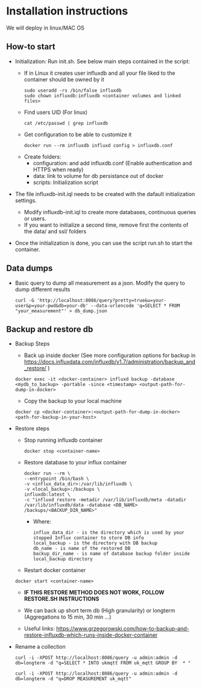 # Installation instructions

We will deploy in linux/MAC OS

## How-to start
* Initialization: Run init.sh. See below main steps contained in the script:
    * If in Linux it creates user influxdb and all your file liked to the container should be owned by it
        ``` 
        sudo useradd -rs /bin/false influxdb
        sudo chown influxdb:influxdb <container volumes and linked files>
        ```
    * Find users UID (For linux)
        ```
        cat /etc/passwd | grep influxdb
        ```
    * Get configuration to be able to customize it
        ```
        docker run --rm influxdb influxd config > influxdb.conf
        ```
    * Create folders:
        *  configuration: and add influxdb.conf (Enable authentication and HTTPS when ready)
        *  data: link to volume for db persistance out of docker
        *  scripts: Initialization script
  
* The file influxdb-init.iql needs to be created with the dafault initialization settings. 
    * Modify influxdb-init.iql to create more databases, continuous queries or users.
    * If you want to initialize a second time, remove first the contents of the data/ and ssl/ folders

* Once the initialization is done, you can use the script run.sh to start the container.


## Data dumps

* Basic query to dump all measurement as a json. Modify the query to dump different results
    ```
    curl -G 'http://localhost:8086/query?pretty=true&u=your-user&p=your-pwd&db=your-db' --data-urlencode 'q=SELECT * FROM "your_measurement"' > db_dump.json
    ```

## Backup and restore db

* Backup Steps
    * Back up inside docker (See more configuration options for backup in https://docs.influxdata.com/influxdb/v1.7/administration/backup_and_restore/ )
    ```
    docker exec -it <docker-container> influxd backup -database <mydb_to_backup> -portable -since <timestamp> <output-path-for-dump-in-docker> 
    ```
    * Copy the backup to your local machine
    ```
    docker cp <docker-container>:<output-path-for-dump-in-docker>  <path-for-backup-in-your-host>
    ```  
* Restore steps
    * Stop running influxdb container
        ```
        docker stop <container-name>
        ```
    * Restore database to your influx container
        ```
        docker run --rm \
        --entrypoint /bin/bash \
        -v <influx_data_dir>:/var/lib/influxdb \
        -v <local_backup>:/backups \
        influxdb:latest \
        -c "influxd restore -metadir /var/lib/influxdb/meta -datadir /var/lib/influxdb/data -database <DB_NAME> /backups/<BACKUP_DIR_NAME>"
        ```

      * Where:
        ```
        influx_data_dir - is the directory which is used by your stopped Influx container to store DB info
        local_backup - is the directory with DB backup
        db_name - is name of the restored DB
        backup_dir_name - is name of database backup folder inside local_backup directory
        ```
    
    * Restart docker container
    ```
    docker start <container-name>
    ```

    * **IF THIS RESTORE METHOD DOES NOT WORK, FOLLOW RESTORE.SH INSTRUCTIONS**
    
    * We can back up short term db (High granularity) or longterm (Aggregations to 15 min, 30 min ...)
    * Useful links: https://www.grzegorowski.com/how-to-backup-and-restore-influxdb-which-runs-inside-docker-container

* Rename a collection
    ```
    curl -i -XPOST http://localhost:8086/query -u admin:admin -d db=longterm -d "q=SELECT * INTO ukmqtt FROM uk_mqtt GROUP BY  * "
    ```
    ```
    curl -i -XPOST http://localhost:8086/query -u admin:admin -d db=longterm -d "q=DROP MEASUREMENT uk_mqtt"
    ```